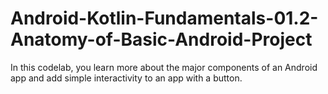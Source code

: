 # Android-Kotlin-Fundamentals-01.2-Anatomy-of-Basic-Android-Project
In this codelab, you learn more about the major components of an Android app and add simple interactivity to an app with a button.
